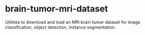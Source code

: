 # brain-tumor-mri-dataset
Utilities to download and load an MRI brain tumor dataset for image classification, object detection, instance segmentation. 
